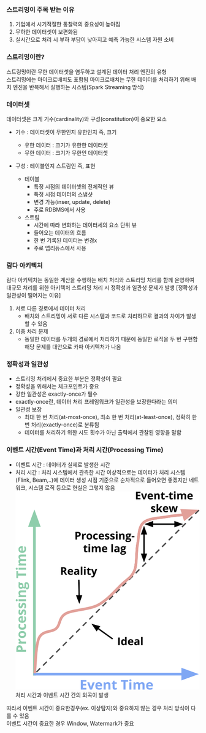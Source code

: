 ### 스트리밍이 주목 받는 이유
1. 기업에서 시기적절한 통찰력의 중요성이 높아짐
2. 무하한 데이터셋이 보편화됨
3. 실시간으로 처리 시 부하 부담이 낮아지고 예측 가능한 시스템 자원 소비
  
### 스트리밍이란?
스트링밍이란 무한 데이터셋을 염두하고 설계된 데이터 처리 엔진의 유형  
스트리밍에는 마이크로배치도 포함됨
마이크로배치는 무한 데이터를 처리하기 위해 배치 엔진을 반복해서 실행하는 시스템(Spark Streaming 방식)
  
### 데이터셋
데이터셋은 크게 기수(cardinality)와 구성(constitution)이 중요한 요소
- 기수 : 데이터셋이 무한인지 유한인지 즉, 크기
  - 유한 데이터 : 크기가 유한한 데이터셋
  - 무한 데이터 : 크기가 무한인 데이터셋
  
- 구성 : 테이블인지 스트림인 즉, 표현 
  - 테이블
    - 특정 시점의 데이터셋의 전체적인 뷰
    - 특정 시점 데이터의 스냅샷
    - 변경 가능(inser, update, delete)
    - 주로 RDBMS에서 사용
  - 스트림
    - 시간에 따라 변화하는 데이터세의 요소 단위 뷰
    - 들어오는 데이터의 흐름
    - 한 번 기록된 데이터는 변경x
    - 주로 맵리듀스에서 사용
  
### 람다 아키텍처
람다 아키텍처는 동일한 계산을 수행하는 배치 처리와 스트리밍 처리를 함께 운영하여 대규모 처리를 위한 아키텍처 
스트리밍 처리 시 정확성과 일관성 문제가 발생
[정확성과 일관성이 떨어지는 이유]
1. 서로 다른 경로에서 데이터 처리
   - 배치와 스트리밍이 서로 다른 시스템과 코드로 처리하므로 결과의 차이가 발생할 수 있음
2. 이중 차리 문제
   - 동일한 데이터를 두개의 경로에서 처리하기 때문에 동일한 로직을 두 번 구현함
해당 문제를 대안으로 카파 아키텍처가 나옴
  
### 정확성과 일관성
- 스트리밍 처리에서 중요한 부분은 정확성이 필요
- 정확성을 위해서는 체크포인트가 중요
- 강한 일관성은 exactly-once가 필수
- exactly-once란, 데이터 처리 프레임워크가 일관성을 보장한다라는 의미
- 일관성 보장
  - 최대 한 번 처리(at-most-once), 최소 한 번 처리(at-least-once), 정확히 한 번 처리(exactly-once)로 분류됨
  - 데이터를 처리하기 위한 시도 횟수가 아닌 출력에서 관찰된 영향을 말함
  
### 이벤트 시간(Event Time)과 처리 시간(Processing Time)
- 이벤트 시간 : 데이터가 실제로 발생한 시간
- 처리 시간 : 처리 시스템에서 관측한 시간
이상적으로는 데이터가 처리 시스템(Flink, Beam,..)에 데이터 생성 시점 기준으로 순차적으로 들어오면 좋겠지만 네트워크, 시스템 로직 등으로 현실은 그렇지 않음  
![Flink APIs](../img/event_processing_time.png)  
처리 시간과 이벤트 시간 간의 외곡이 발생  
  
따라서 이벤트 시간이 중요한경우(ex. 이상탐지)와 중요하지 않는 경우 처리 방식이 다를 수 있음  
이벤트 시간이 중요한 경우 Window, Watermark가 중요  
  
